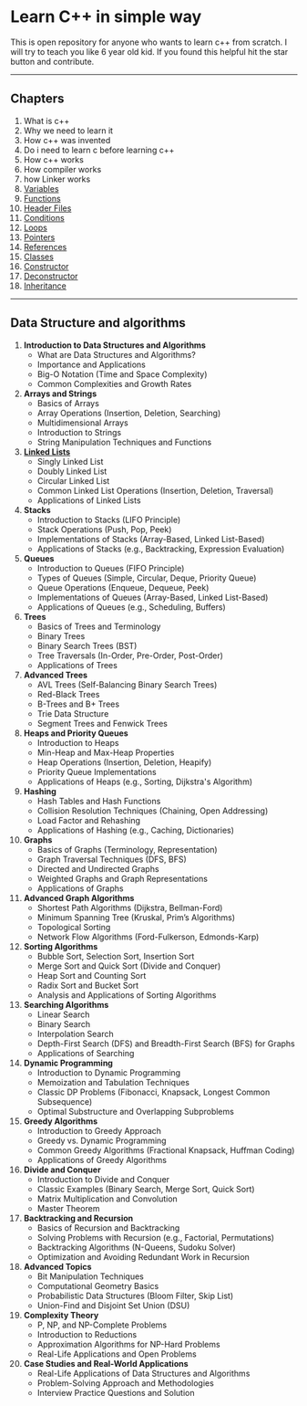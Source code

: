 # Learn C++ in simple way

This is open repository for anyone who wants to learn c++ from scratch. 
I will try to teach you like 6 year old kid. If you found this helpful hit the star button and contribute.

----

## Chapters 
1. What is c++ 
2. Why we need to learn it  
3. How c++ was invented 
4. Do i need to learn c before learning c++ 
5. How c++ works 
6. How compiler works 
7. how Linker works 
8. [Variables](chapters/variables/readme.md)
9. [Functions](chapters/functions/readme.md)
10. [Header Files](chapters/header-files/readme.md)
11. [Conditions](chapters/conditions/readme.md)
12. [Loops](chapters/loops/readme.md)
13. [Pointers](chapters/pointers/readme.md)
14. [References](chapters/references/readme.md)
15. [Classes](chapters/classes/readme.md)
16. [Constructor](chapters/constructor/readme.md)
17. [Deconstructor](chapters/deconstructor/readme.md)
18. [Inheritance](chapters/inheritance/readme.md)

---

## Data Structure and algorithms 
1. **Introduction to Data Structures and Algorithms**
   - What are Data Structures and Algorithms?
   - Importance and Applications
   - Big-O Notation (Time and Space Complexity)
   - Common Complexities and Growth Rates
2. **Arrays and Strings**
   - Basics of Arrays
   - Array Operations (Insertion, Deletion, Searching)
   - Multidimensional Arrays
   - Introduction to Strings
   - String Manipulation Techniques and Functions
3. [**Linked Lists**](data-structure/linked-list/redme.md)
   - Singly Linked List
   - Doubly Linked List
   - Circular Linked List
   - Common Linked List Operations (Insertion, Deletion, Traversal)
   - Applications of Linked Lists
4. **Stacks**
   - Introduction to Stacks (LIFO Principle)
   - Stack Operations (Push, Pop, Peek)
   - Implementations of Stacks (Array-Based, Linked List-Based)
   - Applications of Stacks (e.g., Backtracking, Expression Evaluation)
5. **Queues**
   - Introduction to Queues (FIFO Principle)
   - Types of Queues (Simple, Circular, Deque, Priority Queue)
   - Queue Operations (Enqueue, Dequeue, Peek)
   - Implementations of Queues (Array-Based, Linked List-Based)
   - Applications of Queues (e.g., Scheduling, Buffers)
6. **Trees**
   - Basics of Trees and Terminology
   - Binary Trees
   - Binary Search Trees (BST)
   - Tree Traversals (In-Order, Pre-Order, Post-Order)
   - Applications of Trees
7. **Advanced Trees**
   - AVL Trees (Self-Balancing Binary Search Trees)
   - Red-Black Trees
   - B-Trees and B+ Trees
   - Trie Data Structure
   - Segment Trees and Fenwick Trees
8. **Heaps and Priority Queues**
   - Introduction to Heaps
   - Min-Heap and Max-Heap Properties
   - Heap Operations (Insertion, Deletion, Heapify)
   - Priority Queue Implementations
   - Applications of Heaps (e.g., Sorting, Dijkstra's Algorithm)
9. **Hashing**
   - Hash Tables and Hash Functions
   - Collision Resolution Techniques (Chaining, Open Addressing)
   - Load Factor and Rehashing
   - Applications of Hashing (e.g., Caching, Dictionaries)
10. **Graphs**
    - Basics of Graphs (Terminology, Representation)
    - Graph Traversal Techniques (DFS, BFS)
    - Directed and Undirected Graphs
    - Weighted Graphs and Graph Representations
    - Applications of Graphs
11. **Advanced Graph Algorithms**
    - Shortest Path Algorithms (Dijkstra, Bellman-Ford)
    - Minimum Spanning Tree (Kruskal, Prim’s Algorithms)
    - Topological Sorting
    - Network Flow Algorithms (Ford-Fulkerson, Edmonds-Karp)
12. **Sorting Algorithms**
    - Bubble Sort, Selection Sort, Insertion Sort
    - Merge Sort and Quick Sort (Divide and Conquer)
    - Heap Sort and Counting Sort
    - Radix Sort and Bucket Sort
    - Analysis and Applications of Sorting Algorithms
13. **Searching Algorithms**
    - Linear Search
    - Binary Search
    - Interpolation Search
    - Depth-First Search (DFS) and Breadth-First Search (BFS) for Graphs
    - Applications of Searching
14. **Dynamic Programming**
    - Introduction to Dynamic Programming
    - Memoization and Tabulation Techniques
    - Classic DP Problems (Fibonacci, Knapsack, Longest Common Subsequence)
    - Optimal Substructure and Overlapping Subproblems
15. **Greedy Algorithms**
    - Introduction to Greedy Approach
    - Greedy vs. Dynamic Programming
    - Common Greedy Algorithms (Fractional Knapsack, Huffman Coding)
    - Applications of Greedy Algorithms
16. **Divide and Conquer**
    - Introduction to Divide and Conquer
    - Classic Examples (Binary Search, Merge Sort, Quick Sort)
    - Matrix Multiplication and Convolution
    - Master Theorem
17. **Backtracking and Recursion**
    - Basics of Recursion and Backtracking
    - Solving Problems with Recursion (e.g., Factorial, Permutations)
    - Backtracking Algorithms (N-Queens, Sudoku Solver)
    - Optimization and Avoiding Redundant Work in Recursion
18. **Advanced Topics**
    - Bit Manipulation Techniques
    - Computational Geometry Basics
    - Probabilistic Data Structures (Bloom Filter, Skip List)
    - Union-Find and Disjoint Set Union (DSU)
19. **Complexity Theory**
    - P, NP, and NP-Complete Problems
    - Introduction to Reductions
    - Approximation Algorithms for NP-Hard Problems
    - Real-Life Applications and Open Problems
20. **Case Studies and Real-World Applications**
    - Real-Life Applications of Data Structures and Algorithms
    - Problem-Solving Approach and Methodologies
    - Interview Practice Questions and Solution